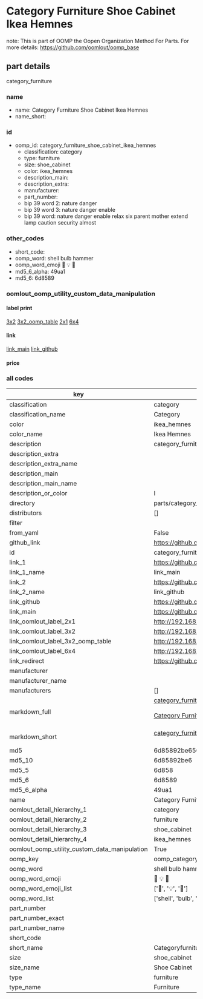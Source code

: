 # Category Furniture Shoe Cabinet Ikea Hemnes  

note: This is part of OOMP the Oopen Organization Method For Parts. For more details: https://github.com/oomlout/oomp_base

##  part details
  



category_furniture



### name
* name: Category Furniture Shoe Cabinet Ikea Hemnes
* name_short: 
### id
* oomp_id: category_furniture_shoe_cabinet_ikea_hemnes
  * classification: category
  * type: furniture
  * size: shoe_cabinet
  * color: ikea_hemnes
  * description_main: 
  * description_extra: 
  * manufacturer: 
  * part_number: 
  * bip 39 word 2: nature danger
  * bip 39 word 3: nature danger enable
  * bip 39 word: nature danger enable relax six parent mother extend lamp caution security almost

### other_codes
* short_code: 
* oomp_word: shell bulb hammer
* oomp_word_emoji :shell: :bulb: :hammer:
* md5_6_alpha: 49ua1
* md5_6: 6d8589






### oomlout_oomp_utility_custom_data_manipulation
#### label print
[3x2](http://192.168.1.245:1112/?label=oomp%2049ua1)
[3x2_oomp_table](http://192.168.1.108:1112/?label=oomp%2049ua1)
[2x1](http://192.168.1.242:1112/?label=oomp%2049ua1)
[6x4](http://192.168.1.55:1112/?label=oomp%2049ua1)    

#### link

[link_main](https://github.com/oomlout/oomlout_oomp_version_1_messy/tree/main/parts/category_furniture_shoe_cabinet_ikea_hemnes) [link_github](https://github.com/oomlout/oomlout_oomp_version_1_messy/tree/main/parts/category_furniture_shoe_cabinet_ikea_hemnes)                             

#### price







### all codes 
| key | value |  
| --- | --- |  
| classification | category |  
| classification_name | Category |  
| color | ikea_hemnes |  
| color_name | Ikea Hemnes |  
| description | category_furniture |  
| description_extra |  |  
| description_extra_name |  |  
| description_main |  |  
| description_main_name |  |  
| description_or_color | I  |  
| directory | parts/category_furniture_shoe_cabinet_ikea_hemnes |  
| distributors | [] |  
| filter |  |  
| from_yaml | False |  
| github_link | https://github.com/oomlout/oomlout_oomp_part_src/tree/main/parts/category_furniture_shoe_cabinet_ikea_hemnes |  
| id | category_furniture_shoe_cabinet_ikea_hemnes |  
| link_1 | https://github.com/oomlout/oomlout_oomp_version_1_messy/tree/main/parts/category_furniture_shoe_cabinet_ikea_hemnes |  
| link_1_name | link_main |  
| link_2 | https://github.com/oomlout/oomlout_oomp_version_1_messy/tree/main/parts/category_furniture_shoe_cabinet_ikea_hemnes |  
| link_2_name | link_github |  
| link_github | https://github.com/oomlout/oomlout_oomp_version_1_messy/tree/main/parts/category_furniture_shoe_cabinet_ikea_hemnes |  
| link_main | https://github.com/oomlout/oomlout_oomp_version_1_messy/tree/main/parts/category_furniture_shoe_cabinet_ikea_hemnes |  
| link_oomlout_label_2x1 | http://192.168.1.242:1112/?label=oomp%2049ua1 |  
| link_oomlout_label_3x2 | http://192.168.1.245:1112/?label=oomp%2049ua1 |  
| link_oomlout_label_3x2_oomp_table | http://192.168.1.108:1112/?label=oomp%2049ua1 |  
| link_oomlout_label_6x4 | http://192.168.1.55:1112/?label=oomp%2049ua1 |  
| link_redirect | https://github.com/oomlout/oomlout_oomp_version_1_messy/tree/main/parts/category_furniture_shoe_cabinet_ikea_hemnes |  
| manufacturer |  |  
| manufacturer_name |  |  
| manufacturers | [] |  
| markdown_full | [category_furniture_shoe_cabinet_ikea_hemnes](none)<br>[](none)<br>[Category Furniture Shoe Cabinet Ikea Hemnes](none)<br><br> |  
| markdown_short | [category_furniture_shoe_cabinet_ikea_hemnes](none)<br><br> |  
| md5 | 6d85892be650f20680e4eb50928ddc9b |  
| md5_10 | 6d85892be6 |  
| md5_5 | 6d858 |  
| md5_6 | 6d8589 |  
| md5_6_alpha | 49ua1 |  
| name | Category Furniture Shoe Cabinet Ikea Hemnes |  
| oomlout_detail_hierarchy_1 | category |  
| oomlout_detail_hierarchy_2 | furniture |  
| oomlout_detail_hierarchy_3 | shoe_cabinet |  
| oomlout_detail_hierarchy_4 | ikea_hemnes |  
| oomlout_oomp_utility_custom_data_manipulation | True |  
| oomp_key | oomp_category_furniture_shoe_cabinet_ikea_hemnes |  
| oomp_word | shell bulb hammer |  
| oomp_word_emoji | :shell: :bulb: :hammer: |  
| oomp_word_emoji_list | [':shell:', ':bulb:', ':hammer:'] |  
| oomp_word_list | ['shell', 'bulb', 'hammer'] |  
| part_number |  |  
| part_number_exact |  |  
| part_number_name |  |  
| short_code |  |  
| short_name | Categoryfurniture |  
| size | shoe_cabinet |  
| size_name | Shoe Cabinet |  
| type | furniture |  
| type_name | Furniture |  
